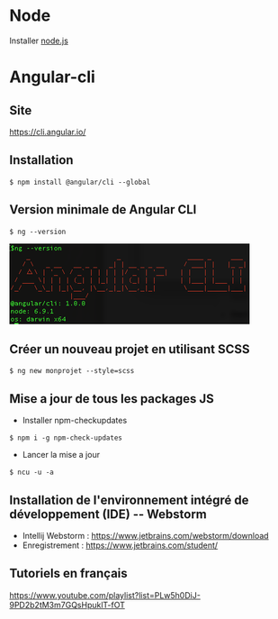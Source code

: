# Node 

Installer [node.js](A.node.js)

# Angular-cli

## Site

https://cli.angular.io/

## Installation

```
$ npm install @angular/cli --global
```

## Version minimale de Angular CLI

```
$ ng --version
```

![alt tag](ngversion.png)

## Créer un nouveau projet en utilisant SCSS

```
$ ng new monprojet --style=scss
```

## Mise a jour de tous les packages JS

* Installer npm-checkupdates

```
$ npm i -g npm-check-updates
```

* Lancer la mise a jour

```
$ ncu -u -a
```
## Installation de l'environnement intégré de développement (IDE) -- Webstorm

* Intellij Webstorm : https://www.jetbrains.com/webstorm/download
* Enregistrement    : https://www.jetbrains.com/student/

## Tutoriels en français  
https://www.youtube.com/playlist?list=PLw5h0DiJ-9PD2b2tM3m7GQsHpuklT-fOT
